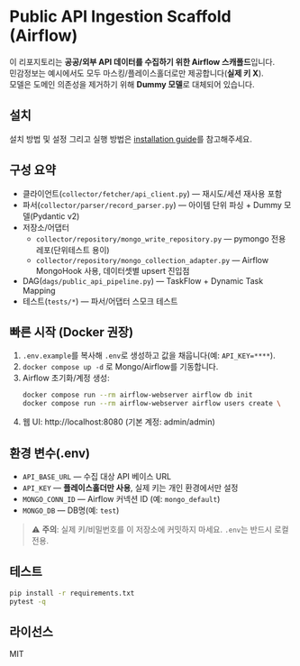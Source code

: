 # Public API Ingestion Scaffold (Airflow)

이 리포지토리는 **공공/외부 API 데이터를 수집하기 위한 Airflow 스캐폴드**입니다.  
민감정보는 예시에서도 모두 마스킹/플레이스홀더로만 제공합니다(**실제 키 X**).  
모델은 도메인 의존성을 제거하기 위해 **Dummy 모델**로 대체되어 있습니다.



## 설치
설치 방법 및 설정 그리고 실행 방법은 [installation guide](./installation_guide.md)를 참고해주세요.

## 구성 요약
- 클라이언트(`collector/fetcher/api_client.py`) — 재시도/세션 재사용 포함
- 파서(`collector/parser/record_parser.py`) — 아이템 단위 파싱 + Dummy 모델(Pydantic v2)
- 저장소/어댑터
  - `collector/repository/mongo_write_repository.py` — pymongo 전용 레포(단위테스트 용이)
  - `collector/repository/mongo_collection_adapter.py` — Airflow MongoHook 사용, 데이터셋별 upsert 진입점
- DAG(`dags/public_api_pipeline.py`) — TaskFlow + Dynamic Task Mapping
- 테스트(`tests/*`) — 파서/어댑터 스모크 테스트

## 빠른 시작 (Docker 권장)
1) `.env.example`를 복사해 `.env`로 생성하고 값을 채웁니다(예: `API_KEY=****`).
2) `docker compose up -d` 로 Mongo/Airflow를 기동합니다.
3) Airflow 초기화/계정 생성:
   ```bash
   docker compose run --rm airflow-webserver airflow db init
   docker compose run --rm airflow-webserver airflow users create \     --username admin --firstname a --lastname b --role Admin --email admin@example.com --password admin
   ```
4) 웹 UI: http://localhost:8080 (기본 계정: admin/admin)

## 환경 변수(.env)
- `API_BASE_URL` — 수집 대상 API 베이스 URL
- `API_KEY` — **플레이스홀더만 사용**, 실제 키는 개인 환경에서만 설정
- `MONGO_CONN_ID` — Airflow 커넥션 ID (예: `mongo_default`)
- `MONGO_DB` — DB명(예: `test`)

> ⚠️ **주의**: 실제 키/비밀번호를 이 저장소에 커밋하지 마세요. `.env`는 반드시 로컬 전용.

## 테스트
```bash
pip install -r requirements.txt
pytest -q
```

## 라이선스
MIT
